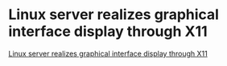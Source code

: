 # Linux server realizes graphical interface display through X11
[Linux server realizes graphical interface display through X11](https://aiwithcloud.com/2022/09/15/linux_server_realizes_graphical_interface_display_through_x11/)